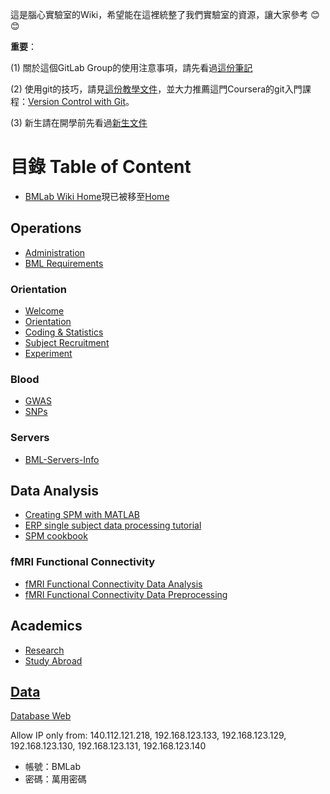 這是腦心實驗室的Wiki，希望能在這裡統整了我們實驗室的資源，讓大家參考 :blush: :blush:

**重要**：

(1) 關於這個GitLab Group的使用注意事項，請先看過[這份筆記](https://gitlab.com/brain-and-mind-lab/this-gitlab-guideline)

(2) 使用git的技巧，請見[這份教學文件](https://gitlab.com/brain-and-mind-lab/notes-for-bml/notes-for-git)，並大力推薦這門Coursera的git入門課程：[Version Control with Git](https://www.coursera.org/learn/version-control-with-git/home/info)。

(3) 新生請在開學前先看過[新生文件](https://gitlab.com/brain-and-mind-lab/notes-for-bml/bmlab-wiki-home/-/wikis/Operations/Orientation/Welcome)

# 目錄 Table of Content
* [BMLab Wiki Home](https://gitlab.com/brain-and-mind-lab/notes-for-bml/bmlab-wiki-home/-/wikis/Operations/BML-Requirements)現已被移至[Home](https://gitlab.com/brain-and-mind-lab/notes-for-bml/bmlab-wiki-home/-/wikis/home)

## Operations

* [Administration](https://gitlab.com/brain-and-mind-lab/notes-for-bml/bmlab-wiki-home/-/wikis/Operations/Administration)
* [BML Requirements](https://gitlab.com/brain-and-mind-lab/notes-for-bml/bmlab-wiki-home/-/wikis/Operations/BML-Requirements)

### Orientation

* [Welcome](https://gitlab.com/brain-and-mind-lab/notes-for-bml/bmlab-wiki-home/-/wikis/Operations/Orientation/Welcome)
* [Orientation](https://gitlab.com/brain-and-mind-lab/notes-for-bml/bmlab-wiki-home/-/wikis/Operations/Orientation/Orientation)
* [Coding & Statistics](https://gitlab.com/brain-and-mind-lab/notes-for-bml/bmlab-wiki-home/-/wikis/Operations/Orientation/Coding-&-Statistics)
* [Subject Recruitment](https://gitlab.com/brain-and-mind-lab/notes-for-bml/bmlab-wiki-home/-/wikis/Operations/Orientation/Subject-Recruitment)
* [Experiment](https://gitlab.com/brain-and-mind-lab/notes-for-bml/bmlab-wiki-home/-/wikis/Operations/Orientation/Experiment)

### Blood

* [GWAS](https://gitlab.com/brain-and-mind-lab/notes-for-bml/bmlab-wiki-home/-/wikis/Operations/Blood/GWAS)
* [SNPs](https://gitlab.com/brain-and-mind-lab/notes-for-bml/bmlab-wiki-home/-/wikis/Operations/Blood/SNPs)

### Servers
* [BML-Servers-Info](https://gitlab.com/brain-and-mind-lab/notes-for-bml/bmlab-wiki-home/-/wikis/Operations/Servers/BML-Servers-Info)

## Data Analysis

* [Creating SPM with MATLAB](https://gitlab.com/brain-and-mind-lab/notes-for-bml/bmlab-wiki-home/-/wikis/Data-Analysis/Creating-SPM-batch-with-MATLAB)
* [ERP single subject data processing tutorial](https://gitlab.com/brain-and-mind-lab/notes-for-bml/bmlab-wiki-home/-/wikis/Data-Analysis/ERP-single-subject-data-processing-tutorial)
* [SPM cookbook](https://gitlab.com/brain-and-mind-lab/notes-for-bml/bmlab-wiki-home/-/wikis/Data-Analysis/SPM-cookbook)

### fMRI Functional Connectivity

* [fMRI Functional Connectivity Data Analysis](https://gitlab.com/brain-and-mind-lab/notes-for-bml/bmlab-wiki-home/-/wikis/Data-Analysis/fMRI-Functional-Connectivity/fMRI-Functional-Connectivity-Data-Analysis)
* [fMRI Functional Connectivity Data Preprocessing](https://gitlab.com/brain-and-mind-lab/notes-for-bml/bmlab-wiki-home/-/wikis/Data-Analysis/fMRI-Functional-Connectivity/fMRI-Functional-Connectivity-Data-Preprocessing)

## Academics

* [Research](https://gitlab.com/brain-and-mind-lab/notes-for-bml/bmlab-wiki-home/-/wikis/Academics/Research)
* [Study Abroad](https://gitlab.com/brain-and-mind-lab/notes-for-bml/bmlab-wiki-home/-/wikis/Academics/Study-abroad)

## [Data](#http://140.112.123.8/BMLab_DB/)

[Database Web](http://140.112.123.8/BMLab_DB/)

Allow IP only from: 140.112.121.218, 192.168.123.133, 192.168.123.129, 192.168.123.130, 192.168.123.131, 192.168.123.140

- 帳號：BMLab
- 密碼：萬用密碼
